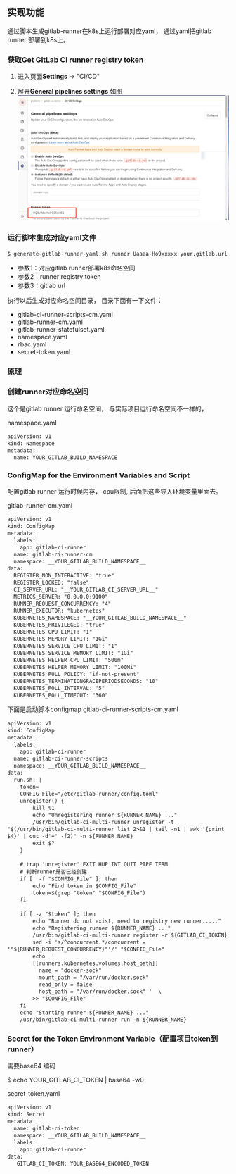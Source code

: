 ## 实现功能
   
   通过脚本生成gitlab-runner在k8s上运行部署对应yaml， 通过yaml把gitlab runner 部署到k8s上。 

### 获取Get GitLab CI runner registry token

1) 进入页面**Settings** -> "CI/CD" 

2) 展开**General pipelines settings** 如图
![runner token ](img/gitlab-get-runner-token.png)

### 运行脚本生成对应yaml文件
  
```
$ generate-gitlab-runner-yaml.sh runner Uaaaa-Ho9xxxxx your.gitlab.url
```
- 参数1：对应gitlab runner部署k8s命名空间
- 参数2：runner registry token
- 参数3：gitlab url 

执行以后生成对应命名空间目录， 目录下面有一下文件：

- gitlab-ci-runner-scripts-cm.yaml  
- gitlab-runner-cm.yaml  
- gitlab-runner-statefulset.yaml  
- namespace.yaml  
- rbac.yaml  
- secret-token.yaml

### 原理

### 创建runner对应命名空间 
   这个是gitlab runner 运行命名空间， 与实际项目运行命名空间不一样的， 

namespace.yaml
```
apiVersion: v1
kind: Namespace
metadata:
  name: YOUR_GITLAB_BUILD_NAMESPACE
```

### ConfigMap for the Environment Variables and Script
 
   配置gitlab runner 运行时候内存， cpu限制, 后面把这些导入环境变量里面去。

gitlab-runner-cm.yaml 
```
apiVersion: v1
kind: ConfigMap
metadata:
  labels:
    app: gitlab-ci-runner
  name: gitlab-ci-runner-cm
  namespace: __YOUR_GITLAB_BUILD_NAMESPACE__
data:
  REGISTER_NON_INTERACTIVE: "true"
  REGISTER_LOCKED: "false"
  CI_SERVER_URL: "__YOUR_GITLAB_CI_SERVER_URL__"
  METRICS_SERVER: "0.0.0.0:9100"
  RUNNER_REQUEST_CONCURRENCY: "4"
  RUNNER_EXECUTOR: "kubernetes"
  KUBERNETES_NAMESPACE: "__YOUR_GITLAB_BUILD_NAMESPACE__"
  KUBERNETES_PRIVILEGED: "true"
  KUBERNETES_CPU_LIMIT: "1"
  KUBERNETES_MEMORY_LIMIT: "1Gi"
  KUBERNETES_SERVICE_CPU_LIMIT: "1"
  KUBERNETES_SERVICE_MEMORY_LIMIT: "1Gi"
  KUBERNETES_HELPER_CPU_LIMIT: "500m"
  KUBERNETES_HELPER_MEMORY_LIMIT: "100Mi"
  KUBERNETES_PULL_POLICY: "if-not-present"
  KUBERNETES_TERMINATIONGRACEPERIODSECONDS: "10"
  KUBERNETES_POLL_INTERVAL: "5"
  KUBERNETES_POLL_TIMEOUT: "360"
```

  下面是启动脚本configmap 
  gitlab-ci-runner-scripts-cm.yaml 
```
apiVersion: v1
kind: ConfigMap
metadata:
  labels:
    app: gitlab-ci-runner
  name: gitlab-ci-runner-scripts
  namespace: __YOUR_GITLAB_BUILD_NAMESPACE__
data:
  run.sh: |
    token=
    CONFIG_File="/etc/gitlab-runner/config.toml"
    unregister() {
        kill %1
        echo "Unregistering runner ${RUNNER_NAME} ..."
        /usr/bin/gitlab-ci-multi-runner unregister -t "$(/usr/bin/gitlab-ci-multi-runner list 2>&1 | tail -n1 | awk '{print $4}' | cut -d'=' -f2)" -n ${RUNNER_NAME}
        exit $?
    }

    # trap 'unregister' EXIT HUP INT QUIT PIPE TERM
    # 判断runner是否已经创建
    if [  -f "$CONFIG_File" ]; then
        echo "Find token in $CONFIG_File"
        token=$(grep "token" "$CONFIG_File")	
    fi

    if [ -z "$token" ]; then
        echo "Runner do not exist, need to registry new runner....."
        echo "Registering runner ${RUNNER_NAME} ..."
        /usr/bin/gitlab-ci-multi-runner register -r ${GITLAB_CI_TOKEN}
        sed -i 's/^concurrent.*/concurrent = '"${RUNNER_REQUEST_CONCURRENCY}"'/' "$CONFIG_File"
        echo  '
        [[runners.kubernetes.volumes.host_path]]
          name = "docker-sock"
          mount_path = "/var/run/docker.sock"
          read_only = false
          host_path = "/var/run/docker.sock" '  \
        >> "$CONFIG_File"
    fi
    echo "Starting runner ${RUNNER_NAME} ..."
    /usr/bin/gitlab-ci-multi-runner run -n ${RUNNER_NAME}

```

### Secret for the Token Environment Variable（配置项目token到runner）

需要base64 编码

$ echo YOUR_GITLAB_CI_TOKEN | base64 -w0

secret-token.yaml
```
apiVersion: v1
kind: Secret
metadata:
  name: gitlab-ci-token
  namespace: __YOUR_GITLAB_BUILD_NAMESPACE__
  labels:
    app: gitlab-ci-runner
data:
   GITLAB_CI_TOKEN: YOUR_BASE64_ENCODED_TOKEN
```

